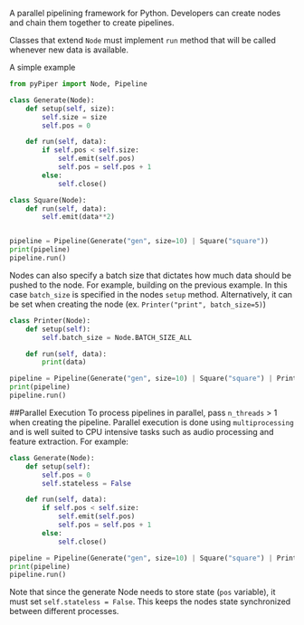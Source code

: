 A parallel pipelining framework for Python. Developers can create nodes and chain them together to create pipelines. 

Classes that extend ```Node``` must implement ```run``` method that will be called whenever new data is available.  

A simple example

```python
from pyPiper import Node, Pipeline

class Generate(Node):
    def setup(self, size):
        self.size = size
        self.pos = 0

    def run(self, data):
        if self.pos < self.size:
            self.emit(self.pos)
            self.pos = self.pos + 1
        else:
            self.close()

class Square(Node):
    def run(self, data):
        self.emit(data**2)


pipeline = Pipeline(Generate("gen", size=10) | Square("square"))
print(pipeline)
pipeline.run()
```

Nodes can also specify a batch size that dictates how much data should be pushed to the node.
For example, building on the previous example. In this case ```batch_size``` is specified in the nodes ```setup``` method. Alternatively, it can be set when creating the node (ex. ```Printer("print", batch_size=5)```)

```python
class Printer(Node):
    def setup(self):
        self.batch_size = Node.BATCH_SIZE_ALL

    def run(self, data):
        print(data)

pipeline = Pipeline(Generate("gen", size=10) | Square("square") | Printer("print"))
print(pipeline)
pipeline.run()
```

##Parallel Execution 
To process pipelines in parallel, pass `n_threads` > 1 when creating the pipeline.
Parallel execution is done using `multiprocessing` and is well suited to CPU intensive tasks such as audio processing and feature extraction.
For example:

```python
class Generate(Node):
    def setup(self):
        self.pos = 0
        self.stateless = False

    def run(self, data):
        if self.pos < self.size:
            self.emit(self.pos)
            self.pos = self.pos + 1
        else:
            self.close()

pipeline = Pipeline(Generate("gen", size=10) | Square("square") | Printer("print"))
print(pipeline)
pipeline.run()
```

Note that since the generate Node needs to store state (`pos` variable), it must set `self.stateless = False`. This keeps the nodes state synchronized between different processes.